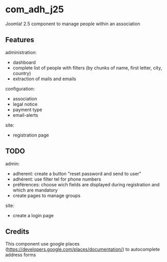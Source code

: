 com_adh_j25
===========

Joomla! 2.5 component to manage people within an association

Features
--------
administration:
* dashboard
* complete list of people with filters (by chunks of name, first letter, city, country)
* extraction of mails and emails

configuration:
* association
* legal notice
* payment type
* email-alerts

site:
* registration page

TODO
----
admin:
* adherent: create a button "reset password and send to user"
* adhérent: use filter tel for phone numbers
* préférences: choose wich fields are displayed during registration and which are mandatory
* create pages to manage groups

site:
* create a login page


Credits
-------
This component use google places (https://developers.google.com/places/documentation/) to autocomplete address forms